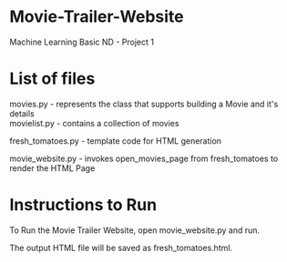 # Movie-Trailer-Website
Machine Learning Basic ND - Project 1

# List of files
movies.py - represents the class that supports building a Movie and it's details                                                           
movielist.py - contains a collection of movies

fresh_tomatoes.py - template code for HTML generation

movie_website.py - invokes open_movies_page from fresh_tomatoes to render the HTML Page

# Instructions to Run
To Run the Movie Trailer Website, open movie_website.py and run.

The output HTML file will be saved as fresh_tomatoes.html.

